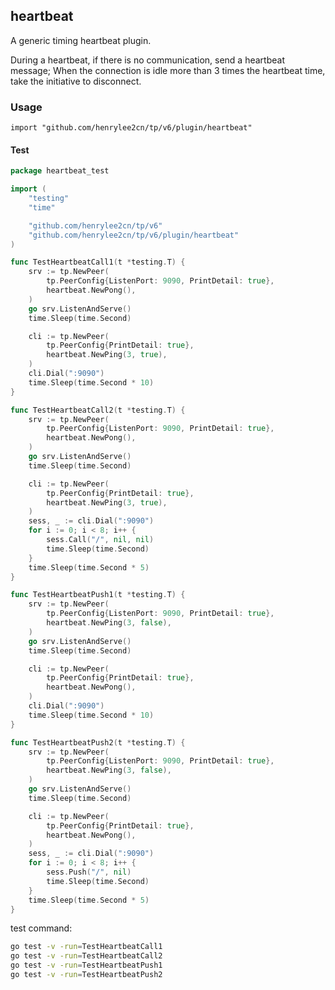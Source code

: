 ## heartbeat

A generic timing heartbeat plugin.

During a heartbeat, if there is no communication, send a heartbeat message;
When the connection is idle more than 3 times the heartbeat time, take the initiative to disconnect.

### Usage

`import "github.com/henrylee2cn/tp/v6/plugin/heartbeat"`

#### Test

```go
package heartbeat_test

import (
	"testing"
	"time"

	"github.com/henrylee2cn/tp/v6"
	"github.com/henrylee2cn/tp/v6/plugin/heartbeat"
)

func TestHeartbeatCall1(t *testing.T) {
	srv := tp.NewPeer(
		tp.PeerConfig{ListenPort: 9090, PrintDetail: true},
		heartbeat.NewPong(),
	)
	go srv.ListenAndServe()
	time.Sleep(time.Second)

	cli := tp.NewPeer(
		tp.PeerConfig{PrintDetail: true},
		heartbeat.NewPing(3, true),
	)
	cli.Dial(":9090")
	time.Sleep(time.Second * 10)
}

func TestHeartbeatCall2(t *testing.T) {
	srv := tp.NewPeer(
		tp.PeerConfig{ListenPort: 9090, PrintDetail: true},
		heartbeat.NewPong(),
	)
	go srv.ListenAndServe()
	time.Sleep(time.Second)

	cli := tp.NewPeer(
		tp.PeerConfig{PrintDetail: true},
		heartbeat.NewPing(3, true),
	)
	sess, _ := cli.Dial(":9090")
	for i := 0; i < 8; i++ {
		sess.Call("/", nil, nil)
		time.Sleep(time.Second)
	}
	time.Sleep(time.Second * 5)
}

func TestHeartbeatPush1(t *testing.T) {
	srv := tp.NewPeer(
		tp.PeerConfig{ListenPort: 9090, PrintDetail: true},
		heartbeat.NewPing(3, false),
	)
	go srv.ListenAndServe()
	time.Sleep(time.Second)

	cli := tp.NewPeer(
		tp.PeerConfig{PrintDetail: true},
		heartbeat.NewPong(),
	)
	cli.Dial(":9090")
	time.Sleep(time.Second * 10)
}

func TestHeartbeatPush2(t *testing.T) {
	srv := tp.NewPeer(
		tp.PeerConfig{ListenPort: 9090, PrintDetail: true},
		heartbeat.NewPing(3, false),
	)
	go srv.ListenAndServe()
	time.Sleep(time.Second)

	cli := tp.NewPeer(
		tp.PeerConfig{PrintDetail: true},
		heartbeat.NewPong(),
	)
	sess, _ := cli.Dial(":9090")
	for i := 0; i < 8; i++ {
		sess.Push("/", nil)
		time.Sleep(time.Second)
	}
	time.Sleep(time.Second * 5)
}
```

test command:

```sh
go test -v -run=TestHeartbeatCall1
go test -v -run=TestHeartbeatCall2
go test -v -run=TestHeartbeatPush1
go test -v -run=TestHeartbeatPush2
```